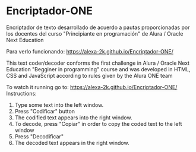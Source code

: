 # Encriptador-ONE
Encriptador de texto desarrollado de acuerdo a pautas proporcionadas por los docentes del curso "Principiante en programación" de Alura / Oracle Next Education

Para verlo funcionando:  https://alexa-2k.github.io/Encriptador-ONE/

This text coder/decoder conforms the first challenge in Alura / Oracle Next Education "Begginer in programming" course and was developed in HTML, CSS and JavaScript according to rules given by the Alura ONE team

To watch it running go to: https://alexa-2k.github.io/Encriptador-ONE/
Instructions:
1. Type some text into the left window.
2. Press "Codificar" button
3. The codified text appears into the right window. 
4. To decode, press "Copiar" in order to copy the coded text to the left window 
5. Press "Decodificar"
6. The decoded text appears in the right window. 
